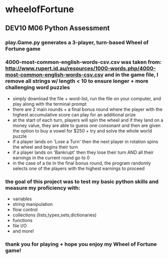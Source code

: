 # wheelofFortune
## DEV10 M06 Python Assessment

### play.Game.py generates a 3-player, turn-based Wheel of Fortune game
### 4000-most-common-english-words-csv.csv was taken from: http://www.rupert.id.au/resources/1000-words.php/4000-most-common-english-words-csv.csv and in the game file, I remove all strings w/ length < 10 to ensure longer + more challenging word puzzles
+ simply download the file + word-list, run the file on your computer, and play along with the terminal prompt
+ there are 2 main rounds + a final bonus round where the player with the highest accumulative score can play for an additional prize
+ at the start of each turn, players will spin the wheel and if they land on a money value, they are able to guess one consonant and then are given the option to buy a vowel for $250 + try and solve the whole world puzzle
+ if a player lands on 'Lose a Turn' then the next player in rotation spins the wheel and begins their turn
+ if a player lands on 'Bankrupt' then they lose their turn AND all their earnings in the current round go to 0
+ in the case of a tie in the final bonus round, the program randomly selects one of the players with the highest earnings to proceed

### the goal of this project was to test my basic python skills and measure my proficiency with:
+ variables
+ string manipulation
+ flow control
+ collections (lists,types,sets,dictionaries)
+ functions
+ file I/O
+ and more!

### thank you for playing + hope you enjoy my Wheel of Fortune game!

